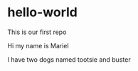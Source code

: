# hello-world
This is our first repo

Hi my name is Mariel

I have two dogs named tootsie and buster
